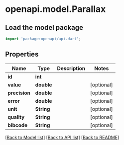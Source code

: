 # openapi.model.Parallax

## Load the model package
```dart
import 'package:openapi/api.dart';
```

## Properties
Name | Type | Description | Notes
------------ | ------------- | ------------- | -------------
**id** | **int** |  | 
**value** | **double** |  | [optional] 
**precision** | **double** |  | [optional] 
**error** | **double** |  | [optional] 
**unit** | **String** |  | [optional] 
**quality** | **String** |  | [optional] 
**bibcode** | **String** |  | [optional] 

[[Back to Model list]](../README.md#documentation-for-models) [[Back to API list]](../README.md#documentation-for-api-endpoints) [[Back to README]](../README.md)


